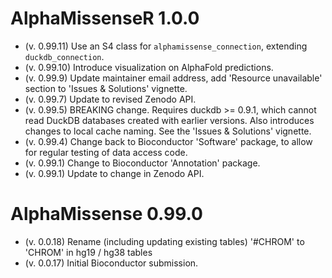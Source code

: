 # AlphaMissenseR 1.0.0

* (v. 0.99.11) Use an S4 class for `alphamissense_connection`,
  extending `duckdb_connection`.
* (v. 0.99.10) Introduce visualization on AlphaFold predictions.
* (v. 0.99.9) Update maintainer email address, add 'Resource unavailable' section
  to 'Issues & Solutions' vignette.
* (v. 0.99.7) Update to revised Zenodo API.
* (v. 0.99.5) BREAKING change. Requires duckdb >= 0.9.1, which cannot
  read DuckDB databases created with earlier versions. Also introduces
  changes to local cache naming. See the 'Issues & Solutions' vignette.
* (v. 0.99.4) Change back to Bioconductor 'Software' package, to allow
  for regular testing of data access code.
* (v. 0.99.1) Change to Bioconductor 'Annotation' package.
* (v. 0.99.1) Update to change in Zenodo API.

# AlphaMissense 0.99.0

* (v. 0.0.18) Rename (including updating existing tables) '#CHROM' to
  'CHROM' in hg19 / hg38 tables
* (v. 0.0.17) Initial Bioconductor submission.
